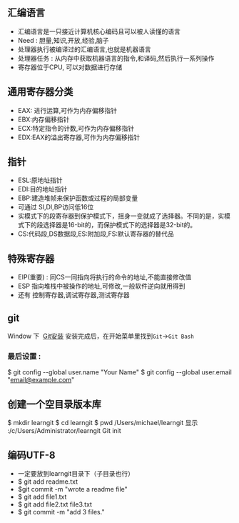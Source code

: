 ## 汇编语言
- 汇编语言是一只接近计算机核心编码且可以被人读懂的语言
- Need : 胆量,知识,开放,经验,脑子
- 处理器执行被编译过的汇编语言,也就是机器语言
- 处理器任务 : 从内存中获取机器语言的指令,和译码,然后执行一系列操作
- 寄存器位于CPU, 可以对数据进行存储
## 通用寄存器分类
- EAX: 进行运算,可作为内存偏移指针
- EBX:内存偏移指针
- ECX:特定指令的计数,可作为内存偏移指针
- EDX:EAX的溢出寄存器,可作为内存偏移指针
## 指针
- ESL:原地址指针
- EDI:目的地址指针
- EBP:建造堆帧来保护函数或过程的局部变量
- 可通过 SI,DI,BP访问低16位
- 实模式下的段寄存器到保护模式下，摇身一变就成了选择器。不同的是，实模式下的段选择器是16-bit的，而保护模式下的选择器是32-bit的。
- CS:代码段,DS数据段,ES:附加段,FS:默认寄存器的替代品
## 特殊寄存器
- EIP(重要) : 同CS一同指向将执行的命令的地址,不能直接修改值
- ESP 指向堆栈中被操作的地址,可修改,一般软件逆向就用得到
- 还有 控制寄存器,调试寄存器,测试寄存器
## git
Window 下  [Git安装](https://git-for-windows.github.io)
安装完成后，在开始菜单里找到`Git`->`Git Bash`
### 最后设置 : 
  $ git config --global user.name "Your Name"
  $ git config --global user.email "email@example.com"
## 创建一个空目录版本库
  $ mkdir learngit     $ cd learngit     $ pwd
  /Users/michael/learngit
  显示 :/c/Users/Administrator/learngit
  Git init
## 编码UTF-8
- 一定要放到learngit目录下（子目录也行）
- $ git add readme.txt
- $git commit -m "wrote a readme file"
- $ git add file1.txt
- $ git add file2.txt file3.txt
- $ git commit -m "add 3 files."

